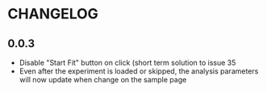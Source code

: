 # CHANGELOG

## 0.0.3
- Disable "Start Fit" button on click (short term solution to issue 35
- Even after the experiment is loaded or skipped, the analysis parameters will now update when change on the sample page
